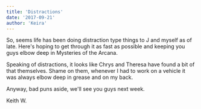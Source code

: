 ```yaml
---
title: 'Distractions'
date: '2017-09-21'
author: 'Keira'
---
```


<p>So, seems life has been doing distraction type things to J and myself as of late. Here's hoping to get through it as fast as possible and keeping you guys elbow deep in Mysteries of the Arcana.</p><p>Speaking of distractions, it looks like Chrys and Theresa have found a bit of that themselves. Shame on them, whenever I had to work on a vehicle it was always elbow deep in grease and on my back.</p><p>Anyway, bad puns aside, we'll see you guys next week.</p><p>Keith W.</p>

